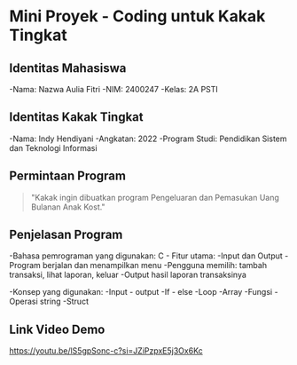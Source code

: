 # Mini Proyek - Coding untuk Kakak Tingkat

## Identitas Mahasiswa
-Nama: Nazwa Aulia Fitri
-NIM: 2400247
-Kelas: 2A PSTI

## Identitas Kakak Tingkat
-Nama: Indy Hendiyani
-Angkatan: 2022
-Program Studi: Pendidikan Sistem dan Teknologi Informasi

## Permintaan Program
>"Kakak ingin dibuatkan program Pengeluaran dan Pemasukan Uang Bulanan Anak Kost."

## Penjelasan Program
-Bahasa pemrograman yang digunakan: C - Fitur utama:
-Input dan Output
-Program berjalan dan menampilkan menu
-Pengguna memilih: tambah transaksi, lihat laporan, keluar
-Output hasil laporan transaksinya

-Konsep yang digunakan:
-Input - output
-If - else
-Loop
-Array
-Fungsi
-Operasi string
-Struct

## Link Video Demo
https://youtu.be/lS5gpSonc-c?si=JZiPzpxE5j3Ox6Kc
